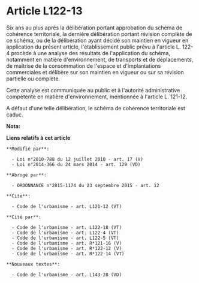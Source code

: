 # Article L122-13

Six ans au plus après la délibération portant approbation du schéma de cohérence territoriale, la dernière délibération
portant révision complète de ce schéma, ou de la délibération ayant décidé son maintien en vigueur en application du présent
article, l'établissement public prévu à l'article L. 122-4 procède à une analyse des résultats de l'application du schéma,
notamment en matière d'environnement, de transports et de déplacements, de maîtrise de la consommation de l'espace et
d'implantations commerciales et délibère sur son maintien en vigueur ou sur sa révision partielle ou complète. 

Cette analyse est communiquée au public et à l'autorité administrative compétente en matière d'environnement, mentionnée à
l'article L. 121-12. 

A défaut d'une telle délibération, le schéma de cohérence territoriale est caduc.

**Nota:**



**Liens relatifs à cet article**

	**Modifié par**:

	  - Loi n°2010-788 du 12 juillet 2010 - art. 17 (V)
	  - Loi n°2014-366 du 24 mars 2014 - art. 129 (VD)

	**Abrogé par**:

	  - ORDONNANCE n°2015-1174 du 23 septembre 2015 - art. 12

	**Cite**:

	  - Code de l'urbanisme - art. L121-12 (VT)

	**Cité par**:

	  - Code de l'urbanisme - art. L122-18 (VT)
	  - Code de l'urbanisme - art. L122-4 (VT)
	  - Code de l'urbanisme - art. L122-5 (VT)
	  - Code de l'urbanisme - art. R*121-16 (V)
	  - Code de l'urbanisme - art. R*122-12 (V)
	  - Code de l'urbanisme - art. R*122-14 (VT)

	**Nouveaux textes**:

	  - Code de l'urbanisme - art. L143-28 (VD)
